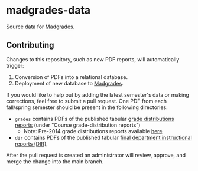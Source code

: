 # madgrades-data

Source data for [Madgrades](https://madgrades.com).

## Contributing

Changes to this repository, such as new PDF reports, will automatically trigger:

1. Conversion of PDFs into a relational database.
2. Deployment of new database to [Madgrades](https://madgrades.com).

If you would like to help out by adding the latest semester's data or making corrections, feel free to submit a pull request. One PDF from each fall/spring semester should be present in the following directories:

* `grades` contains PDFs of the published tabular [grade distributions reports](https://registrar.wisc.edu/grade-reports/) (under "Course grade-distribution reports")
    * Note: Pre-2014 grade distributions reports available [here](https://uwmadison.app.box.com/s/40rmvbsws0yzbcmb7gj2yc8ufpqvotds)
* `dir` contains PDFs of the published tabular [final department instructional reports (DIR)](https://registrar.wisc.edu/curricular-build/#dir).

After the pull request is created an administrator will review, approve, and merge the change into the main branch.
